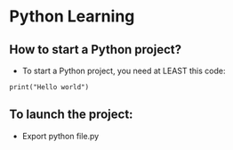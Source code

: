 # Python Learning

## How to start a Python project?

- To start a Python project, you need at LEAST this code:

```
print("Hello world")
```

## To launch the project:
- Export
python file.py